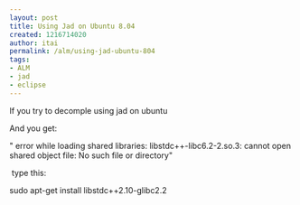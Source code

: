 ```yaml
---
layout: post
title: Using Jad on Ubuntu 8.04
created: 1216714020
author: itai
permalink: /alm/using-jad-ubuntu-804
tags:
- ALM
- jad
- eclipse
---
```

<p>If you try to decomple using jad on ubuntu</p><p>And you get:</p><p>&quot; error while loading shared libraries: libstdc++-libc6.2-2.so.3: cannot open shared object file: No such file or directory&quot;</p><p>&nbsp;type this:</p><p>sudo apt-get install libstdc++2.10-glibc2.2</p>
